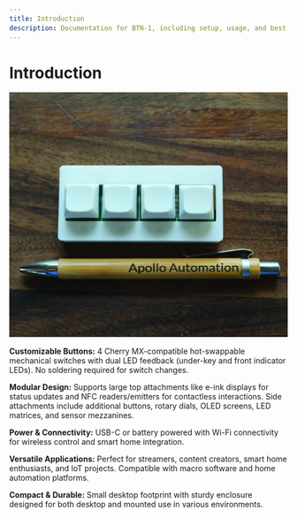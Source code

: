 ```yaml
---
title: Introduction
description: Documentation for BTN-1, including setup, usage, and best practices.
---
```

# Introduction

![](../../assets/apollo-btn-1-size.jpg)

**Customizable Buttons:** 4 Cherry MX-compatible hot-swappable mechanical switches with dual LED feedback (under-key and front indicator LEDs). No soldering required for switch changes.

**Modular Design:** Supports large top attachments like e-ink displays for status updates and NFC readers/emitters for contactless interactions. Side attachments include additional buttons, rotary dials, OLED screens, LED matrices, and sensor mezzanines.

**Power & Connectivity:** USB-C or battery powered with Wi-Fi connectivity for wireless control and smart home integration.

**Versatile Applications:** Perfect for streamers, content creators, smart home enthusiasts, and IoT projects. Compatible with macro software and home automation platforms.

**Compact & Durable:** Small desktop footprint with sturdy enclosure designed for both desktop and mounted use in various environments.